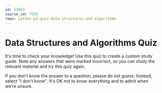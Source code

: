 ```yaml
---
id: 53503
course_id: 7559
repo: python-p3-quiz-data-structures-and-algorithms
---
```


# Data Structures and Algorithms Quiz

It's time to check your knowledge! Use this quiz to create a custom study guide.
Note any answers that were marked incorrect, so you can study the relevant
material and try this quiz again.

If you don't know the answer to a question, please do not guess. Instead, select
"I don't know". It's OK not to know everything and to admit when we're unsure.
